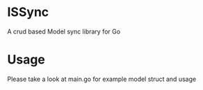 ISSync
======
A crud based Model sync library for Go

Usage
=====
Please take a look at main.go for example model struct and usage
